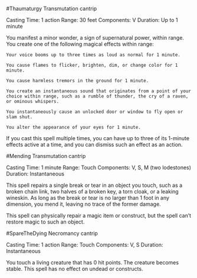
#Thaumaturgy
Transmutation cantrip

Casting Time: 1 action
Range: 30 feet
Components: V
Duration: Up to 1 minute

You manifest a minor wonder, a sign of supernatural power, within range. You create one of the following magical effects within range:

    Your voice booms up to three times as loud as normal for 1 minute.

    You cause flames to flicker, brighten, dim, or change color for 1 minute.

    You cause harmless tremors in the ground for 1 minute.

    You create an instantaneous sound that originates from a point of your choice within range, such as a rumble of thunder, the cry of a raven, or ominous whispers.

    You instantaneously cause an unlocked door or window to fly open or slam shut.

    You alter the appearance of your eyes for 1 minute.

If you cast this spell multiple times, you can have up to three of its 1-minute effects active at a time, and you can dismiss such an effect as an action.


#Mending
Transmutation cantrip

Casting Time: 1 minute
Range: Touch
Components: V, S, M (two lodestones)
Duration: Instantaneous

This spell repairs a single break or tear in an object you touch, such as a broken chain link, two halves of a broken key, a torn cloak, or a leaking wineskin. As long as the break or tear is no larger than 1 foot in any dimension, you mend it, leaving no trace of the former damage.

This spell can physically repair a magic item or construct, but the spell can’t restore magic to such an object.

#SpareTheDying
Necromancy cantrip

Casting Time: 1 action
Range: Touch
Components: V, S
Duration: Instantaneous

You touch a living creature that has 0 hit points. The creature becomes stable. This spell has no effect on undead or constructs.